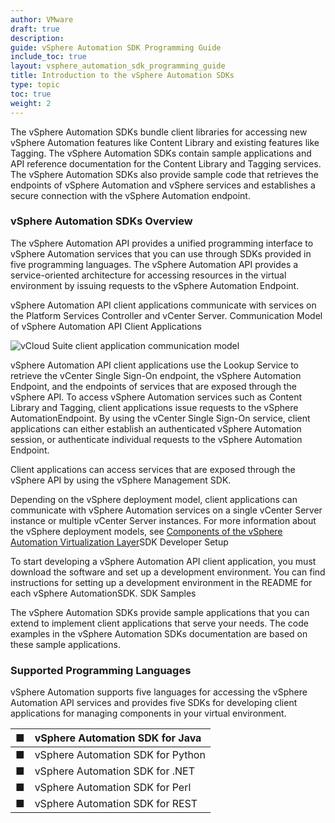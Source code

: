 ```yaml
---
author: VMware
draft: true
description:
guide: vSphere Automation SDK Programming Guide
include_toc: true
layout: vsphere_automation_sdk_programming_guide
title: Introduction to the vSphere Automation SDKs
type: topic
toc: true
weight: 2
---
```


The vSphere Automation SDKs bundle client libraries for accessing new vSphere Automation features like Content Library and existing features like Tagging. The vSphere Automation SDKs contain sample applications and API reference documentation for the Content Library and Tagging services. The vSphere Automation SDKs also provide sample code that retrieves the endpoints of vSphere Automation and vSphere services and establishes a secure connection with the vSphere Automation endpoint.

### vSphere Automation SDKs Overview

The vSphere Automation API provides a unified programming interface to vSphere Automation services that you can use through SDKs provided in five programming languages. The vSphere Automation API provides a service-oriented architecture for accessing resources in the virtual environment by issuing requests to the vSphere Automation Endpoint.

vSphere Automation API client applications communicate with services on the Platform Services Controller and vCenter Server. Communication Model of vSphere Automation API Client Applications

![vCloud Suite client application communication model](https://vdc-repo.vmware.com/vmwb-repository/dcr-public/64cb9a20-f092-41c5-9e10-08fb7e391407/e9127d93-e269-4c69-a0be-27a9b86f640b/doc/GUID-97C54372-2A9C-4421-87C7-3D52EF756A91-high.png)

vSphere Automation API client applications use the Lookup Service to retrieve the vCenter Single Sign-On endpoint, the vSphere Automation Endpoint, and the endpoints of services that are exposed through the vSphere API. To access vSphere Automation services such as Content Library and Tagging, client applications issue requests to the vSphere AutomationEndpoint. By using the vCenter Single Sign-On service, client applications can either establish an authenticated vSphere Automation session, or authenticate individual requests to the vSphere Automation Endpoint.

Client applications can access services that are exposed through the vSphere API by using the vSphere Management SDK.

Depending on the vSphere deployment model, client applications can communicate with vSphere Automation services on a single vCenter Server instance or multiple vCenter Server instances. For more information about the vSphere deployment models, see [Components of the vSphere Automation Virtualization Layer](https://vdc-repo.vmware.com/vmwb-repository/dcr-public/64cb9a20-f092-41c5-9e10-08fb7e391407/e9127d93-e269-4c69-a0be-27a9b86f640b/doc/GUID-66CC89DC-6714-4AFE-B1F1-FADEBC52C1D0.html#GUID-66CC89DC-6714-4AFE-B1F1-FADEBC52C1D0)SDK Developer Setup

To start developing a vSphere Automation API client application, you must download the software and set up a development environment. You can find instructions for setting up a development environment in the README for each vSphere AutomationSDK. SDK Samples

The vSphere Automation SDKs provide sample applications that you can extend to implement client applications that serve your needs. The code examples in the vSphere Automation SDKs documentation are based on these sample applications.

### Supported Programming Languages

vSphere Automation supports five languages for accessing the vSphere Automation API services and provides five SDKs for developing client applications for managing components in your virtual environment.

| ■  | vSphere Automation SDK for Java  |
| :--- | :--- |
| ■  | vSphere Automation SDK for Python  |
| ■  | vSphere Automation SDK for .NET  |
| ■  | vSphere Automation SDK for Perl  |
| ■  | vSphere Automation SDK for REST |
